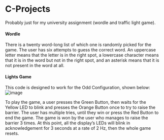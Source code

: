 # C-Projects
Probably just for my university assignment (wordle and traffic light game).

#### Wordle

There is a twenty word-long list of which one is randomly picked for the game. The user has six attempts to guess the correct word.
An uppercase letter means that the letter is in the right spot, a lowercase character means that it is in the word but not in the right spot, and an asterisk means that it is not present in the word at all.

#### Lights Game

This code is designed to work for the Odd Configuration, shown below:
![image](https://github.com/HellishPirate/C-Projects/assets/35464378/db0efc63-c324-4ac1-b7ed-c0da85d8d8b3)

To play the game, a user presses the Green Button, then waits for the Yellow LED to blink and presses the Orange Button once to try to raise the barrier. The user has multiple tries, until they win or press the Red Button to end the game.
The game is won by the user who manages to raise the barrier 3 times. At this point, all the display’s LEDs will blink in acknowledgement for 3 seconds at a rate of 2 Hz, then the whole game resets.
